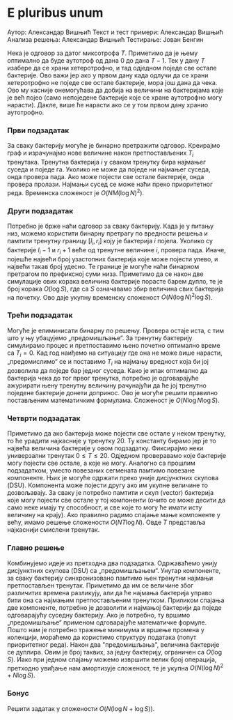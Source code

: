 # E pluribus unum

 
Аутор: Александар Вишњић
Текст и тест примери: Александар Вишњић
Анализа решења: Александар Вишњић
Тестирање: Јован Бенгин

Нека је одговор за датог миксотрофа $T$. Приметимо да је њему оптимално да буде аутотроф од дана $0$ до дана $T-1$. Тек у дану $T$ изабере да се храни хетеротрофно, и тад одједном поједе све остале бактерије. Ово важи јер ако у првом дану када одлучи да се храни хетеротрофно не поједе све остале бактерије, мора још дана да чека. Ово му касније онемогућава да добија на величини на бактеријама које је већ појео (само непоједене бактерије које се хране аутотрофно могу нарасти). Дакле, више ће нарасти ако се у том првом дану хранио аутотрофно.

### Први подзадатак
За сваку бактерију могуће је бинарно претражити одговор. Креирајмо граф и израчунајмо нове величине након претпостављених $T_i$ тренутака. Тренутна бактерија $i$ у сваком тренутку бира најмањег суседа и поједе га. Уколико не може да поједе ни најмањег суседа, онда провера пада. Ако може појести све остале бактерије, онда провера пролази. Најмањи сусед се може наћи преко приоритетног реда. Временска сложеност је $O(NM(\log N)^2)$.
  

### Други подзадатак
Потребно је брже наћи одговор за сваку бактерију. Када је у питању низ, можемо користити бинарну претрагу по вредности решења и памтити тренутну границу $[l_i,r_i]$ коју је бактерија $i$ појела. Уколико су бактерије $l_i -1$ и $r_i+1$ веће од тренутне величине $i$, провера пада. Иначе, појешће највећи број узастопних бактерија које може појести улево, и највећи такав број удесно. Те границе је могуће наћи бинарном претрагом по префиксној суми низа. Приметимо да се након две симулације ових корака величина бактерије порасте барем дупло, те је број корака $O(\log S)$, где са $S$ означавамо збир величина свих бактерија на почетку. Ово даје укупну временску сложеност $O(N(\log N)^2 \log S)$.

### Трећи подзадатак
Могуће је елиминисати бинарну по решењу. Провера остаје иста, с тим што у њу убацујемо „предомишљање“. За тренутну бактерију симулирамо процес и претпоставимо њено почетно оптимално време са $T_i=0$. Кад год наиђемо на ситуацију где она не може више нарасти, „предомислимо“ се и поставимо $T_i$ на најмању вредност која би јој дозволила да поједе бар једног суседа. Како је ипак оптимално да бактерија чека до тог првог тренутка, потребно је одговарајуће ажурирати њену тренутну величину рачунајући да ће јој тренутно поједене бактерије донети допринос. Ово је могуће решити правилно постављеним математичким формулама. Сложеност је $O(N\log N \log S)$.
  

### Четврти подзадатак

Приметимо да ако бактерија може појести све остале у неком тренутку, то ће урадити најкасније у тренутку $20$. Ту константу бирамо јер је то највећа величина бактерије у овом подзадатку. Фиксирајмо неки универзални тренутак $0 \leq T \leq 20$. Одједном проверавамо које бактерије могу појести све остале, а које не могу. Аналогно са прошлим подзадатком, уместо повезаних сегмената памтимо повезане компоненте. Њих је могуће одржати преко уније дисјунктних скупова (DSU). Компонента може појести другу ако им укупне величине то дозвољавају. За сваку је потребно памтити и скуп (vector) бактерија које могу појести све остале у тој компоненти (очито се може десити да само неке имају ту способност, и све које то могу ће имати исту величину на крају). Ако правилно радимо спајање мање компоненте у већу, имамо решење сложености $O(N T \log N)$. Овде $T$ представља најкаснији смислени тренутак.
  

### Главно решење
Комбинујемо идеје из претходна два подзадатка. Одржаваћемо унију дисјунктних скупова (DSU) са „предомишљањем“. Унутар компоненте, за сваку бактерију синхронизовано памтимо њен тренутни најмањи претпостављен тренутак. Приметимо да им се величине због различитих времена разликују, али да ће најмања бактерија управо бити она са најмањим претпостављеним тренутком. Приликом спајања две компоненте, потребно је дозволити и најмањој бактерији да поједе одговарајућу суседну бактерију. Ако је потребно, ту вршимо „предомишљање“ применом одговарајуће математичке формуле. Пошто нам је потребно тражење минимума и вршење промена у колекцији, мораћемо да користимо структуру података (попут приоритетног реда). Након два "предомишљања", величина бактерије се дуплира. Овим је број таквих, за једну бактерију, ограничен са $O(\log S)$. Иако при једном спајању можемо извршити велик број операција, претходно увиђање нам амортизује сложеност, те је укупна $O(N(\log N)^2 + N\log S)$.

### Бонус
Решити задатак у сложености $O(N(\log N + \log S))$.
